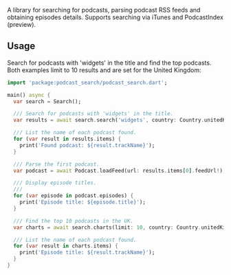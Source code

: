 A library for searching for podcasts, parsing podcast RSS feeds and obtaining episodes details. Supports searching via iTunes and PodcastIndex (preview).

## Usage

Search for podcasts with 'widgets' in the title and find the top podcasts. Both
examples limit to 10 results and are set for the United Kingdom:

```dart
import 'package:podcast_search/podcast_search.dart';

main() async {
  var search = Search();

  /// Search for podcasts with 'widgets' in the title.
  var results = await search.search('widgets', country: Country.unitedKingdom, limit: 10);

  /// List the name of each podcast found.
  for (var result in results.items) {
    print('Found podcast: ${result.trackName}');
  }

  /// Parse the first podcast.
  var podcast = await Podcast.loadFeed(url: results.items[0].feedUrl!);

  /// Display episode titles.
  ///
  for (var episode in podcast.episodes) {
    print('Episode title: ${episode.title}');
  }

  /// Find the top 10 podcasts in the UK.
  var charts = await search.charts(limit: 10, country: Country.unitedKingdom);

  /// List the name of each podcast found.
  for (var result in charts.items) {
    print('Episode title: ${result.trackName}');
  }
}
```

